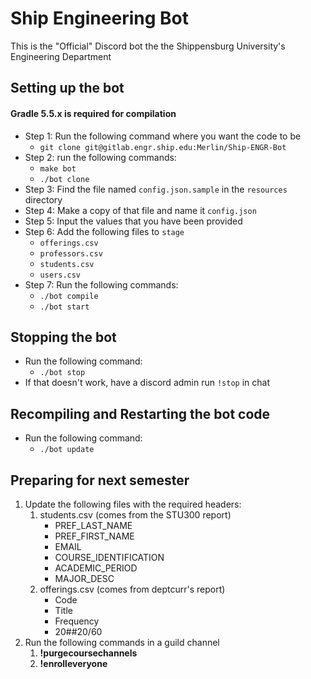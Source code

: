 # Ship Engineering Bot
This is the "Official" Discord bot the the Shippensburg University's Engineering Department

## Setting up the bot
#### Gradle 5.5.x is required for compilation
* Step 1: Run the following command where you want the code to be
    * ``git clone git@gitlab.engr.ship.edu:Merlin/Ship-ENGR-Bot``
* Step 2: run the following commands:
    * ``make bot``
    * ``./bot clone``
* Step 3: Find the file named ``config.json.sample`` in the ``resources`` directory
* Step 4: Make a copy of that file and name it ``config.json``
* Step 5: Input the values that you have been provided
* Step 6: Add the following files to ``stage``
    * ``offerings.csv``
    * ``professors.csv``
    * ``students.csv``
    * ``users.csv``
* Step 7: Run the following commands:
    * ``./bot compile``
    * ``./bot start``
    
## Stopping the bot
* Run the following command:
    * ``./bot stop``
* If that doesn't work, have a discord admin run ``!stop`` in chat
    
## Recompiling and Restarting the bot code
* Run the following command:
    * ``./bot update``

## Preparing for next semester
1) Update the following files with the required headers:
    1) students.csv (comes from the STU300 report)
        * PREF_LAST_NAME
        * PREF_FIRST_NAME
        * EMAIL
        * COURSE_IDENTIFICATION
        * ACADEMIC_PERIOD
        * MAJOR_DESC
    2) offerings.csv (comes from deptcurr's report)
        * Code
        * Title
        * Frequency
        * 20##20/60
2) Run the following commands in a guild channel
    1) **!purgecoursechannels**
    2) **!enrolleveryone**
